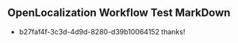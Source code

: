## OpenLocalization Workflow Test MarkDown
* b27faf4f-3c3d-4d9d-8280-d39b10064152 thanks!

<!--HONumber=Jul16_HO5-->


